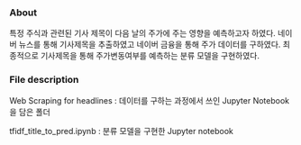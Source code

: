 ### About

특정 주식과 관련된 기사 제목이 다음 날의 주가에 주는 영향을 예측하고자 하였다. 네이버 뉴스를 통해 기사제목을 추출하였고 네이버 금융을 통해 주가 데이터를 구하였다. 최종적으로 기사제목을 통해 주가변동여부를 예측하는 분류 모델을 구현하였다.

### File description

Web Scraping for headlines :  데이터를 구하는 과정에서 쓰인 Jupyter Notebook을 담은 폴더

tfidf_title_to_pred.ipynb :  분류 모델을 구현한 Jupyter notebook

